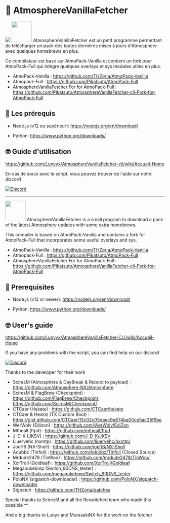 ﻿# 🌌 AtmosphereVanillaFetcher
 
<img src="https://i.imgur.com/xwhZrTP.png">

<img src="https://i.pinimg.com/originals/26/76/33/267633407021ade532c29c9ac8bcdb89.png" height="64">
AtmosphereVanillaFetcher est un petit programme permettant de télécharger un pack des toutes dernières mises à jours d'Atmosphere avec quelques homebrews en plus.

Ce compilateur est basé sur AtmoPack-Vanilla et contient un fork pour AtmoPack-Full qui intègre quelques overlays et sys modules utiles en plus.

- AtmoPack-Vanilla : https://github.com/THZoria/AtmoPack-Vanilla
- Atmopack-Full : https://github.com/Pikatsuto/AtmoPack-Full
- AtmosphereVanillaFetcher For for AtmoPack-Full : https://github.com/Pikatsuto/AtmosphereVanillaFetcher-cli-Fork-for-AtmoPack-Full

## 🔧 Les prérequis

- Node.js (v12 ou supérieur): https://nodejs.org/en/download/

- Python: https://www.python.org/downloads/

## 🤓 Guide d'utilisation

https://github.com/Lunyyx/AtmosphereVanillaFetcher-cli/wiki/Accueil-Home

En cas de souci avec le script, vous pouvez trouver de l'aide sur notre discord

[![Discord](https://img.shields.io/discord/643436008452521984.svg?logo=discord&logoColor=white&label=Discord&color=7289DA
)](https://discord.com/invite/4YkUZvC)

--------------------------

<img src="https://i.pinimg.com/originals/2e/27/30/2e2730e0f69823b94989647b08806203.png" height="64">
AtmosphereVanillaFetcher is a small program to download a pack of the latest Atmosphere updates with some extra homebrews.

This compiler is based on AtmoPack-Vanilla and contains a fork for AtmoPack-Full that incorporates some useful overlays and sys.

- AtmoPack-Vanilla : https://github.com/THZoria/AtmoPack-Vanilla
- Atmopack-Full : https://github.com/Pikatsuto/AtmoPack-Full
- AtmosphereVanillaFetcher For for AtmoPack-Full : https://github.com/Pikatsuto/AtmosphereVanillaFetcher-cli-Fork-for-AtmoPack-Full

## 🔧 Prerequisites

- Node.js (v12 or newer): https://nodejs.org/en/download/

- Python: https://www.python.org/downloads/

## 🤓 User's guide

https://github.com/Lunyyx/AtmosphereVanillaFetcher-CLI/wiki/Accueil-Home

If you have any problems with the script, you can find help on our discord

[![Discord](https://img.shields.io/discord/643436008452521984.svg?logo=discord&logoColor=white&label=Discord&color=7289DA
)](https://discord.com/invite/4YkUZvC)


Thanks to the developer for their work

- SciresM (Atmosphère & DayBreak & Reboot to payload) : https://github.com/Atmosphere-NX/Atmosphere
- SciresM & FlagBrew (Checkpoint) : https://github.com/FlagBrew/Checkpoint, https://github.com/SciresM/Checkpoint/
- CTCaer (Hekate) : https://github.com/CTCaer/hekate
- CTCaer & Hexkiz (TX Custom Boot) : https://gist.github.com/CTCaer/13c02c05daec9e674ba00ce5ac35f5be
- WerWolv (Edizon) : https://github.com/WerWolv/EdiZon
- Mtheall (ftpd) : https://github.com/mtheall/ftpd
- J-D-K (JKSV) : https://github.com/J-D-K/JKSV
- Liuervehc (nxmtp) : https://github.com/liuervehc/nxmtp/
- Joel16 (NX-Shell) : https://github.com/joel16/NX-Shell
- Adubbz (Tinfoil) : https://github.com/Adubbz/Tinfoil (Closed Source)
- Mrdude2478 (TinWoo) : https://github.com/mrdude2478/TinWoo/
- XorTroll (Goldleaf) : https://github.com/XorTroll/Goldleaf
- Meganukebmp (Switch_90DNS_tester) : https://github.com/meganukebmp/Switch_90DNS_tester
- PoloNX (sigpatch-downloader) : https://github.com/PoloNX/sigpatch-downloader
- Sigpatch : https://github.com/THZoria/patches

Special thanks to SciresM and all the Reswitched team who made this possible ^^

And a big thanks to Lunyx and MurasakiNX for the work on the fetcher
